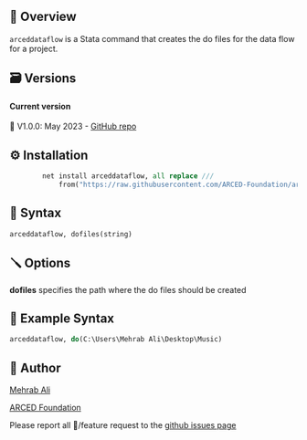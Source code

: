 ## :nazar_amulet: Overview

``arceddataflow`` is a Stata command that creates the do files for the data flow for a project.



## :card_file_box: Versions
#### Current version
:memo: V1.0.0: May 2023 - [GitHub repo](https://github.com/ARCED-Foundation/arceddataflow/)



## :gear: Installation
```stata
		net install arceddataflow, all replace ///
			from("https://raw.githubusercontent.com/ARCED-Foundation/arceddataflow/master")
```

## :wrench: Syntax
``arceddataflow, dofiles(string)``


## :screwdriver: Options

<b>dofiles</b> specifies the path where the do files should be created

## :paperclip: Example Syntax
```stata
arceddataflow, do(C:\Users\Mehrab Ali\Desktop\Music)
```

## :mage: Author
<a href="https://arced.foundation/mehrab-ali" target="_blank">Mehrab Ali</a>

<a href="https://arced.foundation" target="_blank">ARCED Foundation</a>

Please report all :lady_beetle:/feature request to the <a href="https://github.com/ARCED-Foundation/arceddataflow/issues" target="_blank"> github issues page</a>

